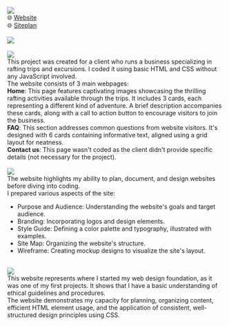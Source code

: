 <picture><img src="https://img.shields.io/badge/WHITE WATER RAFTING-purple?label=web"></picture><br>
🌐 <a href="https://ndamatta.github.io/WDD130-BYU-Idaho/wwr/">Website</a><br>
🌐 <a href="https://ndamatta.github.io/WDD130-BYU-Idaho/wwr/site-plan-rafting.html">Siteplan</a><br>
<br>
<picture><img src="https://img.shields.io/badge/DESCRIPTION:-blue"></picture><br>
<br>
<picture><img src="https://img.shields.io/badge/Website:-blue"></picture><br>
This project was created for a client who runs a business specializing in rafting trips and excursions. I coded it using basic HTML and CSS without any JavaScript involved.<br>
The website consists of 3 main webpages:<br>
<b>Home</b>: This page features captivating images showcasing the thrilling rafting activities available through the trips. It includes 3 cards, each representing a different kind of adventure. A brief description accompanies these cards, along with a call to action button to encourage visitors to join the business.<br>
<b>FAQ</b>: This section addresses common questions from website visitors. It's designed with 6 cards containing informative text, aligned using a grid layout for neatness.<br>
<b>Contact us</b>: This page wasn't coded as the client didn't provide specific details (not necessary for the project).<br>
<br>
<picture><img src="https://img.shields.io/badge/Siteplan:-blue"></picture><br>
The website highlights my ability to plan, document, and design websites before diving into coding.<br>
I prepared various aspects of the site:
<ul>
    <li>Purpose and Audience: Understanding the website's goals and target audience.</li>
    <li>Branding: Incorporating logos and design elements.</li>
    <li>Style Guide: Defining a color palette and typography, illustrated with examples.</li>
    <li>Site Map: Organizing the website's structure.</li>
    <li>Wireframe: Creating mockup designs to visualize the site's layout.  </li>
</ul>
<br>
<picture><img src="https://img.shields.io/badge/Conclusion:-blue"></picture><br>
This website represents where I started my web design foundation, as it was one of my first projects. It shows that I have a basic understanding of ethical guidelines and procedures.<br>
The website demonstrates my capacity for planning, organizing content, efficient HTML element usage, and the application of consistent, well-structured design principles using CSS.


